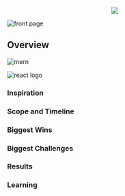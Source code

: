 <p align="center">
  <img src="../master/logo.png">
</p>

![front page](../master/front_page.png)

## Overview

![mern](../master/mern.jpg)

![react logo](../master/react.png)

### Inspiration

### Scope and Timeline

### Biggest Wins

### Biggest Challenges

### Results

### Learning
